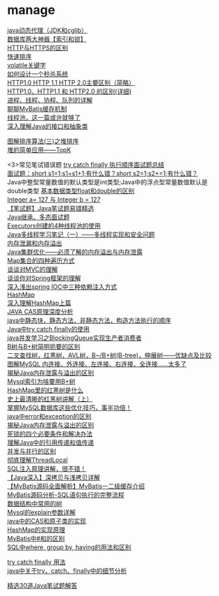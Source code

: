 # manage
<a href="http://www.cnblogs.com/jqyp/archive/2010/08/20/1805041.html">java动态代理（JDK和cglib）</a></br>
<a href="https://juejin.im/post/5b55b842f265da0f9e589e79#comment">数据库两大神器【索引和锁】</a></br>
<a href="https://www.cnblogs.com/wqhwe/p/5407468.html">HTTP与HTTPS的区别</a></br>
<a href="https://blog.csdn.net/morewindows/article/details/6684558">快速排序</a></br>
<a href="https://juejin.im/post/5a2b53b7f265da432a7b821c">volatile关键字</a></br>
<a href="https://blog.csdn.net/suifeng3051/article/details/52607544">如何设计一个秒杀系统</a></br>
<a href="https://blog.csdn.net/linsongbin1/article/details/54980801">HTTP1.0 HTTP 1.1 HTTP 2.0主要区别（简略）</a></br>
<a href="https://www.cnblogs.com/heluan/p/8620312.html">HTTP1.0、HTTP1.1 和 HTTP2.0 的区别(详细)</a></br>
<a href="https://www.imooc.com/article/31751">进程、线程、协程、队列的详解</a></br>
<a href="https://tech.meituan.com/mybatis_cache.html">聊聊MyBatis缓存机制</a></br>
<a href="https://www.jianshu.com/p/210eab345423">线程池，这一篇或许就够了</a></br>
<a href="https://www.cnblogs.com/dolphin0520/p/3811437.html">深入理解Java的接口和抽象类</a></br>

<a href="https://www.cnblogs.com/chengxiao/p/6129630.html">图解排序算法(三)之堆排序</a></br>
<a href="https://blog.csdn.net/LYJwonderful/article/details/80304660">堆的简单应用——TopK</a></br>


<3>常见笔试错误题</h3>
<a href="https://www.cnblogs.com/superFish2016/p/6687549.html">try catch finally 执行顺序面试题总结</a></br>
<a href="https://blog.csdn.net/u012110719/article/details/46316627">面试题：short s1=1;s1=s1+1;有什么错？short s2=1;s2+=1;有什么错？</a></br>
Java中整型常量数值的默认类型是int类型;Java中的浮点型常量数值默认是double类型
<a href="https://www.cnblogs.com/liutianci/p/8443372.html">基本数据类型float和double的区别</a></br>
<a href="https://blog.csdn.net/qiaoijun/article/details/48878039">Integer a= 127 与 Integer b = 127</a></br>
<a href="https://www.cnblogs.com/hglibin/p/9425306.html">【笔试题】Java笔试题易错精选</a></br>
<a href="https://blog.csdn.net/qq_27258799/article/details/51194598">Java继承、多态面试题</a></br>
<a href="https://www.cnblogs.com/ljp-sun/p/6580147.html">Executors创建的4种线程池的使用</a></br>
<a href="https://www.cnblogs.com/love-Stefanie/p/6706507.html">Java多线程学习笔记（一）——多线程实现和安全问题</a></br>
<a href="https://blog.csdn.net/u012813201/article/details/73793668">内存泄漏和内存溢出</a></br>
<a href="https://blog.csdn.net/xvshu/article/details/47666961?utm_source=blogkpcl15">Java集群优化——必须了解的内存溢出与内存泄露</a></br>
<a href="https://www.cnblogs.com/blest-future/p/4628871.html">Map集合的四种遍历方式</a></br>
<a href="https://www.cnblogs.com/jiabin-zhu/articles/2920398.html">谈谈对MVC的理解</a></br>
<a href="https://blog.csdn.net/qq_36093146/article/details/53939779">谈谈你对Spring框架的理解</a></br>
<a href="https://blog.csdn.net/u011637069/article/details/51958918">深入浅出spring IOC中三种依赖注入方式</a></br>
<a href="http://www.cnblogs.com/chenssy/p/3521565.html">HashMap</a></br>
<a href="https://www.cnblogs.com/softidea/p/7261111.html">深入理解HashMap上篇</a></br>
<a href="https://blog.csdn.net/Hsuxu/article/details/9467651">JAVA CAS原理深度分析</a></br>
<a href="https://blog.csdn.net/lurao/article/details/51225842">java中静态块，静态方法，非静态方法，构造方法执行的顺序</a></br>
<a href="https://blog.csdn.net/yuanmoxun0217/article/details/80939114">Java中try catch finally的使用</a></br>
<a href="https://blog.csdn.net/tomcat_2014/article/details/60135152">java并发学习之BlockingQueue实现生产者消费者</a></br>
<a href="https://blog.csdn.net/zhuanzhe117/article/details/78039692">B树与B+树简明扼要的区别</a></br>
<a href="https://blog.csdn.net/bigtree_3721/article/details/78172634?locationNum=5&fps=1">二叉查找树，红黑树，AVL树，B~/B+树(B-tree)，伸展树——优缺点及比较</a></br>
<a href="https://blog.csdn.net/plg17/article/details/78758593">	图解MySQL 内连接、外连接、左连接、右连接、全连接……太多了</a></br>
<a href="http://developer.51cto.com/art/201009/227274.htm">揭秘Java内存泄露与溢出的区别</a></br>
<a href="https://my.oschina.net/chener/blog/1603098">Mysql索引为啥要用B+树</a></br>
<a href="https://blog.csdn.net/u014590757/article/details/80208923">HashMap里的红黑树是什么</a></br>
<a href="http://www.cnblogs.com/CarpenterLee/p/5503882.html">史上最清晰的红黑树讲解（上）</a></br>
<a href="https://www.sunjs.com/article/detail/a17956c49cc14799b6604bb1b58c66c8.html">掌握MySQL数据库这些优化技巧，事半功倍！</a></br>
<a href="https://www.jianshu.com/p/e8bbee3c1c4a">java中error和exception的区别</a></br>
<a href="http://developer.51cto.com/art/201009/227274.htm">揭秘Java内存泄露与溢出的区别</a></br>
<a href="https://blog.csdn.net/guaiguaihenguai/article/details/80303835">死锁的四个必要条件和解决办法</a></br>
<a href="http://www.cnblogs.com/binyue/p/3862276.html">理解Java中的引用传递和值传递</a></br>
<a href="https://blog.csdn.net/java_zero2one/article/details/51477791">并发与并行的区别</a></br>
<a href="https://blog.csdn.net/lufeng20/article/details/24314381">彻底理解ThreadLocal</a></br>
<a href="https://blog.csdn.net/stilling2006/article/details/8526458">SQL注入原理讲解，很不错！</a></br>
<a href="https://blog.csdn.net/baiye_xing/article/details/71788741?utm_source=blogkpcl3">【Java深入】深拷贝与浅拷贝详解</a></br>
<a href="https://www.jb51.net/article/116039.htm">【MyBatis源码全面解析】MyBatis一二级缓存介绍</a></br>
<a href="https://www.cnblogs.com/luoxn28/p/5932648.html">MyBatis源码分析-SQL语句执行的完整流程</a></br>
<a href="https://blog.csdn.net/hero_myself/article/details/52080969">数据结构中常用的树</a></br>
<a href="http://www.snowruin.com/?p=1665">Mysql的explain参数详解</a></br>
<a href="https://www.jianshu.com/p/a533cbb740c6">java中的CAS和原子类的实现</a></br>
<a href="http://www.importnew.com/16301.html">HashMap的实现原理</a></br>
<a href="https://www.cnblogs.com/sunny3096/p/8590901.html">MyBatis中#和的区别</a></br>
<a href="https://blog.csdn.net/Shine_rise/article/details/54934242">SQL中where, group by, having的用法和区别</a></br>

<a href="https://www.cnblogs.com/aspirant/p/6789040.html?utm_source=itdadao&utm_medium=referral">try catch finally 用法</a></br>
<a href="https://blog.csdn.net/mxd446814583/article/details/80355572">java中关于try、catch、finally中的细节分析</a></br>

<a href="https://www.cnblogs.com/lanxuezaipiao/p/3371224.html">精选30道Java笔试题解答</a></br>
